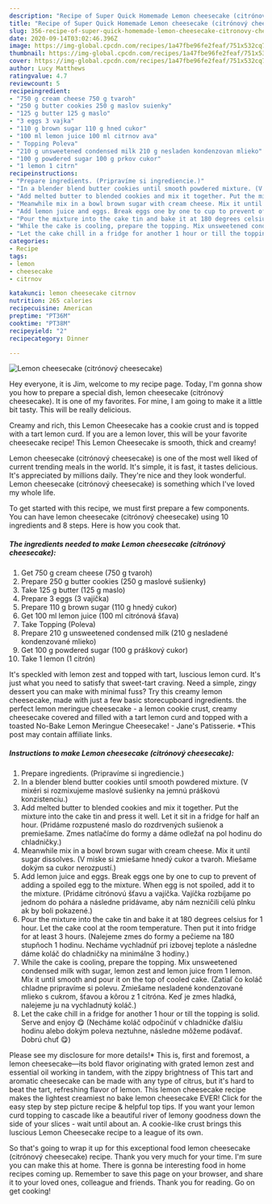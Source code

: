 ```yaml
---
description: "Recipe of Super Quick Homemade Lemon cheesecake (citrónový cheesecake)"
title: "Recipe of Super Quick Homemade Lemon cheesecake (citrónový cheesecake)"
slug: 356-recipe-of-super-quick-homemade-lemon-cheesecake-citronovy-cheesecake
date: 2020-09-14T03:02:46.396Z
image: https://img-global.cpcdn.com/recipes/1a47fbe96fe2feaf/751x532cq70/lemon-cheesecake-citronovy-cheesecake-recipe-main-photo.jpg
thumbnail: https://img-global.cpcdn.com/recipes/1a47fbe96fe2feaf/751x532cq70/lemon-cheesecake-citronovy-cheesecake-recipe-main-photo.jpg
cover: https://img-global.cpcdn.com/recipes/1a47fbe96fe2feaf/751x532cq70/lemon-cheesecake-citronovy-cheesecake-recipe-main-photo.jpg
author: Lucy Matthews
ratingvalue: 4.7
reviewcount: 5
recipeingredient:
- "750 g cream cheese 750 g tvaroh"
- "250 g butter cookies 250 g maslov suienky"
- "125 g butter 125 g maslo"
- "3 eggs 3 vajka"
- "110 g brown sugar 110 g hned cukor"
- "100 ml lemon juice 100 ml citrnov ava"
- " Topping Poleva"
- "210 g unsweetened condensed milk 210 g nesladen kondenzovan mlieko"
- "100 g powdered sugar 100 g prkov cukor"
- "1 lemon 1 citrn"
recipeinstructions:
- "Prepare ingredients. (Pripravíme si ingrediencie.)"
- "In a blender blend butter cookies until smooth powdered mixture. (V mixéri si rozmixujeme maslové sušienky na jemnú práškovú konzistenciu.)"
- "Add melted butter to blended cookies and mix it together. Put the mixture into the cake tin and press it well. Let it sit in a fridge for half an hour. (Pridáme rozpustené maslo do rozdrvených sušienok a premiešame. Zmes natlačíme do formy a dáme odležať na pol hodinu do chladničky.)"
- "Meanwhile mix in a bowl brown sugar with cream cheese. Mix it until sugar dissolves. (V miske si zmiešame hnedý cukor a tvaroh. Miešame dokým sa cukor nerozpustí.)"
- "Add lemon juice and eggs. Break eggs one by one to cup to prevent of adding a spoiled egg to the mixture. When egg is not spoiled, add it to the mixture. (Pridáme citrónovú šťavu a vajíčka. Vajíčka rozbíjame po jednom do pohára a následne pridávame, aby nám nezničili celú plnku ak by boli pokazené.)"
- "Pour the mixture into the cake tin and bake it at 180 degrees celsius for 1 hour. Let the cake cool at the room temperature. Then put it into fridge for at least 3 hours. (Nalejeme zmes do formy a pečieme na 180 stupňoch 1 hodinu. Necháme vychladnúť pri izbovej teplote a následne dáme koláč do chladničky na minimálne 3 hodiny.)"
- "While the cake is cooling, prepare the topping. Mix unsweetened condensed milk with sugar, lemon zest and lemon juice from 1 lemon. Mix it until smooth and pour it on the top of cooled cake. (Zatiaľ čo koláč chladne pripravíme si polevu. Zmiešame nesladené kondenzované mlieko s cukrom, šťavou a kôrou z 1 citróna. Keď je zmes hladká, nalejeme ju na vychladnutý koláč.)"
- "Let the cake chill in a fridge for another 1 hour or till the topping is solid. Serve and enjoy 😋 (Necháme koláč odpočinúť v chladničke ďalšiu hodinu alebo dokým poleva neztuhne, následne môžeme podávať. Dobrú chuť 😋)"
categories:
- Recipe
tags:
- lemon
- cheesecake
- citrnov

katakunci: lemon cheesecake citrnov 
nutrition: 265 calories
recipecuisine: American
preptime: "PT36M"
cooktime: "PT38M"
recipeyield: "2"
recipecategory: Dinner

---
```



![Lemon cheesecake (citrónový cheesecake)](https://img-global.cpcdn.com/recipes/1a47fbe96fe2feaf/751x532cq70/lemon-cheesecake-citronovy-cheesecake-recipe-main-photo.jpg)

Hey everyone, it is Jim, welcome to my recipe page. Today, I'm gonna show you how to prepare a special dish, lemon cheesecake (citrónový cheesecake). It is one of my favorites. For mine, I am going to make it a little bit tasty. This will be really delicious.

Creamy and rich, this Lemon Cheesecake has a cookie crust and is topped with a tart lemon curd. If you are a lemon lover, this will be your favorite cheesecake recipe! This Lemon Cheesecake is smooth, thick and creamy!

Lemon cheesecake (citrónový cheesecake) is one of the most well liked of current trending meals in the world. It's simple, it is fast, it tastes delicious. It's appreciated by millions daily. They're nice and they look wonderful. Lemon cheesecake (citrónový cheesecake) is something which I've loved my whole life.


To get started with this recipe, we must first prepare a few components. You can have lemon cheesecake (citrónový cheesecake) using 10 ingredients and 8 steps. Here is how you cook that.

<!--inarticleads1-->

##### The ingredients needed to make Lemon cheesecake (citrónový cheesecake):

1. Get 750 g cream cheese (750 g tvaroh)
1. Prepare 250 g butter cookies (250 g maslové sušienky)
1. Take 125 g butter (125 g maslo)
1. Prepare 3 eggs (3 vajíčka)
1. Prepare 110 g brown sugar (110 g hnedý cukor)
1. Get 100 ml lemon juice (100 ml citrónová šťava)
1. Take  Topping (Poleva)
1. Prepare 210 g unsweetened condensed milk (210 g nesladené kondenzované mlieko)
1. Get 100 g powdered sugar (100 g práškový cukor)
1. Take 1 lemon (1 citrón)


It&#39;s speckled with lemon zest and topped with tart, luscious lemon curd. It&#39;s just what you need to satisfy that sweet-tart craving. Need a simple, zingy dessert you can make with minimal fuss? Try this creamy lemon cheesecake, made with just a few basic storecupboard ingredients. the perfect lemon meringue cheesecake - a lemon cookie crust, creamy cheesecake covered and filled with a tart lemon curd and topped with a toasted No-Bake Lemon Meringue Cheesecake! - Jane&#39;s Patisserie. *This post may contain affiliate links. 

<!--inarticleads2-->

##### Instructions to make Lemon cheesecake (citrónový cheesecake):

1. Prepare ingredients. (Pripravíme si ingrediencie.)
1. In a blender blend butter cookies until smooth powdered mixture. (V mixéri si rozmixujeme maslové sušienky na jemnú práškovú konzistenciu.)
1. Add melted butter to blended cookies and mix it together. Put the mixture into the cake tin and press it well. Let it sit in a fridge for half an hour. (Pridáme rozpustené maslo do rozdrvených sušienok a premiešame. Zmes natlačíme do formy a dáme odležať na pol hodinu do chladničky.)
1. Meanwhile mix in a bowl brown sugar with cream cheese. Mix it until sugar dissolves. (V miske si zmiešame hnedý cukor a tvaroh. Miešame dokým sa cukor nerozpustí.)
1. Add lemon juice and eggs. Break eggs one by one to cup to prevent of adding a spoiled egg to the mixture. When egg is not spoiled, add it to the mixture. (Pridáme citrónovú šťavu a vajíčka. Vajíčka rozbíjame po jednom do pohára a následne pridávame, aby nám nezničili celú plnku ak by boli pokazené.)
1. Pour the mixture into the cake tin and bake it at 180 degrees celsius for 1 hour. Let the cake cool at the room temperature. Then put it into fridge for at least 3 hours. (Nalejeme zmes do formy a pečieme na 180 stupňoch 1 hodinu. Necháme vychladnúť pri izbovej teplote a následne dáme koláč do chladničky na minimálne 3 hodiny.)
1. While the cake is cooling, prepare the topping. Mix unsweetened condensed milk with sugar, lemon zest and lemon juice from 1 lemon. Mix it until smooth and pour it on the top of cooled cake. (Zatiaľ čo koláč chladne pripravíme si polevu. Zmiešame nesladené kondenzované mlieko s cukrom, šťavou a kôrou z 1 citróna. Keď je zmes hladká, nalejeme ju na vychladnutý koláč.)
1. Let the cake chill in a fridge for another 1 hour or till the topping is solid. Serve and enjoy 😋 (Necháme koláč odpočinúť v chladničke ďalšiu hodinu alebo dokým poleva neztuhne, následne môžeme podávať. Dobrú chuť 😋)


Please see my disclosure for more details!* This is, first and foremost, a lemon cheesecake—its bold flavor originating with grated lemon zest and essential oil working in tandem, with the zippy brightness of This tart and aromatic cheesecake can be made with any type of citrus, but it&#39;s hard to beat the tart, refreshing flavor of lemon. This lemon cheesecake recipe makes the lightest creamiest no bake lemon cheesecake EVER! Click for the easy step by step picture recipe &amp; helpful top tips. If you want your lemon curd topping to cascade like a beautiful river of lemony goodness down the side of your slices - wait until about an. A cookie-like crust brings this luscious Lemon Cheesecake recipe to a league of its own. 

So that's going to wrap it up for this exceptional food lemon cheesecake (citrónový cheesecake) recipe. Thank you very much for your time. I'm sure you can make this at home. There is gonna be interesting food in home recipes coming up. Remember to save this page on your browser, and share it to your loved ones, colleague and friends. Thank you for reading. Go on get cooking!
